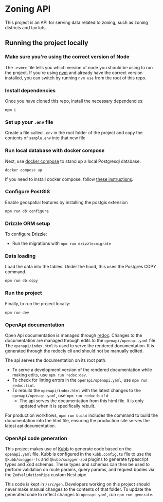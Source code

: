 # Zoning API
This project is an API for serving data related to zoning, such as zoning districts and tax lots.

## Running the project locally

### Make sure you're using the correct version of Node
The `.nvmrc` file tells you which version of node you should be using to run the project. If you're using [nvm](https://github.com/nvm-sh/nvm) and already have the correct version installed, you can switch by running `nvm use` from the root of this repo.
 
### Install dependencies
Once you have cloned this repo, install the necessary dependencies:
```
npm i
```
### Set up your `.env` file
Create a file called `.env` in the root folder of the project and copy the contents of `sample.env` into that new file

### Run local database with docker compose
Next, use [docker compose](https://docs.docker.com/compose/) to stand up a local Postgresql database. 
```
docker compose up
```

If you need to install docker compose, follow [these instructions](https://docs.docker.com/compose/install/).

### Configure PostGIS
Enable geospatial features by installing the postgis extension

```
npm run db:configure
```

### Drizzle ORM setup
To configure Drizzle:

- Run the migrations with `npm run drizzle:migrate`

### Data loading
Load the data into the tables. Under the hood, this uses the Postgres COPY command.

```
npm run db:copy
```

### Run the project
Finally, to run the project locally:
```
npm run dev
```
### OpenApi documentation
Open Api documentation is managed through [redoc](https://redocly.com/docs/redoc/). Changes to the documentation are managed through edits to the `openapi/openapi.yaml` file. The `openapi/index.html` is used to serve the rendered documentation. It is generated through the redocly cli and should not be manually edited.

The api serves the documentation on its root path.

- To serve a development version of the rendered documentation while making edits, use `npm run redoc:dev`.
- To check for linting errors in the `openapi/openapi.yaml`, use `npm run redoc:lint`.
- To rebuild the `openapi/index.html` with the latest changes to the `openapi/openapi.yaml`, use `npm run redoc:build`
  - The api serves the documentation from this html file. It is only updated when it is specifically rebuilt.

For production workflows, `npm run build` includes the command to build the documentation into the html file, ensuring the production site serves the latest api documentation.

### OpenApi code generation
This project makes use of [Kubb](https://www.kubb.dev) to generate code based on the `openapi.yaml` file. Kubb is configured in the `kubb.config.ts` file to use the `@kubb/swagger-ts` and `@kubb/swagger-zod` plugins to generate typescript types and Zod schemas. These types and schemas can then be used to perform validation on route params, query params, and request bodies via the `ZodValidationPipe` custom Nest pipe.

This code is kept in `/src/gen`. Developers working on this project should never make manual changes to the contents of that folder. To update the generated code to reflect changes to `openapi.yaml`, run `npm run generate`. 
